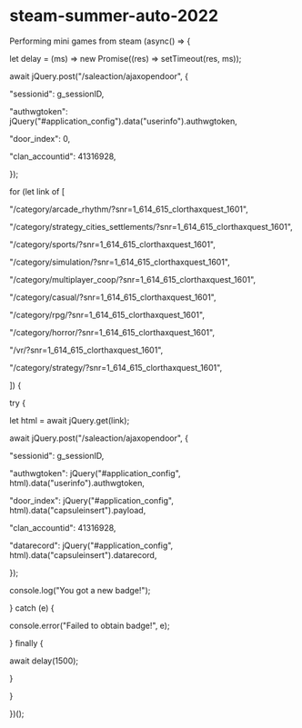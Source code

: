 # steam-summer-auto-2022
Performing mini games from steam 
(async() => {

let delay = (ms) => new Promise((res) => setTimeout(res, ms));

await jQuery.post("/saleaction/ajaxopendoor", {

"sessionid": g_sessionID,

"authwgtoken": jQuery("#application_config").data("userinfo").authwgtoken,

"door_index": 0,

"clan_accountid": 41316928,

});

for (let link of [

"/category/arcade_rhythm/?snr=1_614_615_clorthaxquest_1601",

"/category/strategy_cities_settlements/?snr=1_614_615_clorthaxquest_1601",

"/category/sports/?snr=1_614_615_clorthaxquest_1601",

"/category/simulation/?snr=1_614_615_clorthaxquest_1601",

"/category/multiplayer_coop/?snr=1_614_615_clorthaxquest_1601",

"/category/casual/?snr=1_614_615_clorthaxquest_1601",

"/category/rpg/?snr=1_614_615_clorthaxquest_1601",

"/category/horror/?snr=1_614_615_clorthaxquest_1601",

"/vr/?snr=1_614_615_clorthaxquest_1601",

"/category/strategy/?snr=1_614_615_clorthaxquest_1601",

]) {

try {

let html = await jQuery.get(link);

await jQuery.post("/saleaction/ajaxopendoor", {

"sessionid": g_sessionID,

"authwgtoken": jQuery("#application_config", html).data("userinfo").authwgtoken,

"door_index": jQuery("#application_config", html).data("capsuleinsert").payload,

"clan_accountid": 41316928,

"datarecord": jQuery("#application_config", html).data("capsuleinsert").datarecord,

});

console.log("You got a new badge!");

} catch (e) {

console.error("Failed to obtain badge!", e);

} finally {

await delay(1500);

}

}

})();
